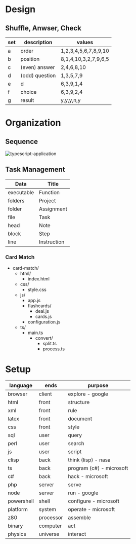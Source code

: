 # Design
## Shuffle, Anwser, Check
set | description     | values
----|-----------------|---------------------
 a  | order           | 1,2,3,4,5,6,7,8,9,10
 b  | position        | 8,1,4,10,3,2,7,9,6,5
 c  | (even) answer   | 2,4,6,8,10
 d  | (odd)  question | 1,3,5,7,9
 e  | d               | 6,3,9,1,4
 f  | choice          | 6,3,9,2,4
 g  | result          | y,y,y,n,y 

# Organization
## Sequence
![typescript-application](https://user-images.githubusercontent.com/58202540/115989180-ad934580-a5ac-11eb-957d-544c510a74c4.png)


## Task Management
Data       | Title
-----------|------------
executable | Function
folders    | Project     
folder     | Assignment  
file       | Task
head       | Note
block      | Step
line       | Instruction

### Card Match
* card-match/           
  * html/               
    * index.html        
  * css/               
    * style.css         
  * js/                
    * app.js            
    * flashcards/       
      * deal.js          
      * cards.js         
    * configuration.js 
  * ts/                
    * main.ts              
      * convert/          
        * split.ts         
        * process.ts

# Setup
language   | ends      | purpose
-----------|-----------|----------
browser    | client    | explore - google
html       | front     | structure
xml        | front     | rule
latex      | front     | document
css        | front     | style
sql        | user      | query
perl       | user      | search
js         | user      | script
clisp      | back      | think (lisp) - nasa
ts         | back      | program (c#) - microsoft
c#         | back      | hack - microsoft
php        | server    | serve
node       | server    | run - google
powershell | shell     | configure - microsoft
platform   | system    | operate - microsoft
z80        | processor | assemble
binary     | computer  | act
physics    | universe  | interact
